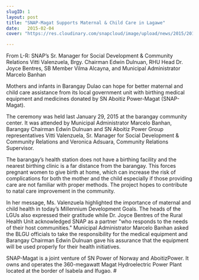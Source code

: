 ```yaml
---
slugID: 1
layout: post
title: "SNAP-Magat Supports Maternal & Child Care in Lagawe"
date:   2015-02-04 
cover: "https://res.cloudinary.com/snapcloud/image/upload/news/2015/2015-1-snap.jpg"

---
```

From L-R: SNAP’s Sr. Manager for Social Development & Community Relations Vitti Valenzuela, Brgy. Chairman Edwin Dulnuan, RHU Head Dr. Joyce Bentres, SB Member Vilma Alcayna, and Municipal Administrator Marcelo Banhan


Mothers and infants in Barangay Dulao can hope for better maternal and child care assistance from its local government unit with birthing medical equipment and medicines donated by SN Aboitiz Power-Magat (SNAP-Magat).


The ceremony was held last January 29, 2015 at the barangay community center. It was attended by Municipal Administrator Marcelo Banhan, Barangay Chairman Edwin Dulnuan and SN Aboitiz Power Group representatives Vitti Valenzuela, Sr. Manager for Social Development & Community Relations and Veronica Adsuara, Community Relations Supervisor.  


The barangay’s health station does not have a birthing facility and the nearest birthing clinic is a far distance from the barangay. This forces pregnant women to give birth at home, which can increase the risk of complications for both the mother and the child especially if those providing care are not familiar with proper methods. The project hopes to contribute to natal care improvement in the community.


In her message, Ms. Valenzuela highlighted the importance of maternal and child health in today’s Millennium Development Goals. The heads of the LGUs also expressed their gratitude while Dr. Joyce Bentres of the Rural Health Unit acknowledged SNAP as a partner "who responds to the needs of their host communities." Municipal Administrator Marcelo Banhan asked the BLGU officials to take the responsibility for the medical equipment and Barangay Chairman Edwin Dulnuan gave his assurance that the equipment will be used properly for their health initiatives.


SNAP-Magat is a joint venture of SN Power of Norway and AboitizPower. It owns and operates the 360-megawatt Magat Hydroelectric Power Plant located at the border of Isabela and Ifugao. #
